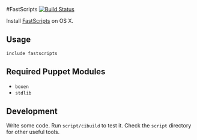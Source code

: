#FastScripts
[![Build Status](https://travis-ci.org/boxen/puppet-fastscripts.svg?branch=travis)](https://travis-ci.org/boxen/puppet-fastscripts)

Install [FastScripts](http://www.red-sweater.com/fastscripts/) on OS X.

## Usage

```puppet
include fastscripts
```

## Required Puppet Modules

* `boxen`
* `stdlib`

## Development

Write some code. Run `script/cibuild` to test it. Check the `script` directory for other useful tools.
